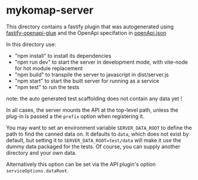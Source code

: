 # mykomap-server

This directory contains a fastify plugin that was autogenerated using 
[fastify-openapi-glue](https://github.com/seriousme/fastify-openapi-glue) and 
the OpenApi specifation in [openApi.json](openApi.json)

In this directory use:
+ "npm install" to install its dependencies
+ "npm run dev" to start the server in development mode, with vite-node for hot module replacement
+ "npm build" to transpile the server to javascript in dist/server.js
+ "npm start" to start the built server for running as a service
+ "npm test" to run the tests

note: the auto generated test scaffolding does not contain any data yet !

In all cases, the server mounts the API at the top-level path, unless
the plug-in is passed a the `prefix` option when registering it.


You may want to set an environment variable `SERVER_DATA_ROOT` to
define the path to find the canned data on. It defaults to `data`,
which does not exist by default, but setting it to
`SERVER_DATA_ROOT=test/data` will make it use the dummy data packaged
for the tests.  Of course, you can supply another directory and your own data.

Alternatively this option can be set via the API plugin's option
`serviceOptions.dataRoot`.
